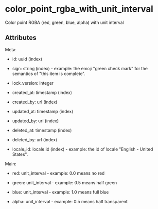 # color_point_rgba_with_unit_interval


Color point RGBA (red, green, blue, alpha) with unit interval


## Attributes

Meta:

  * id: uuid (index)

  * sign: string (index) - example: the emoji "green check mark" for the semantics of "this item is complete".

  * lock_version: integer

  * created_at: timestamp (index)

  * created_by: url (index)

  * updated_at: timestamp (index)

  * updated_by: url (index)

  * deleted_at: timestamp (index)

  * deleted_by: url (index)

  * locale_id: locale.id (index) - example: the id of locale "English - United States".

Main:

  * red: unit_interval - example: 0.0 means no red

  * green: unit_interval - example: 0.5 means half green

  * blue: unit_interval - example: 1.0 means full blue

  * alpha: unit_interval - example: 0.5 means half transparent

